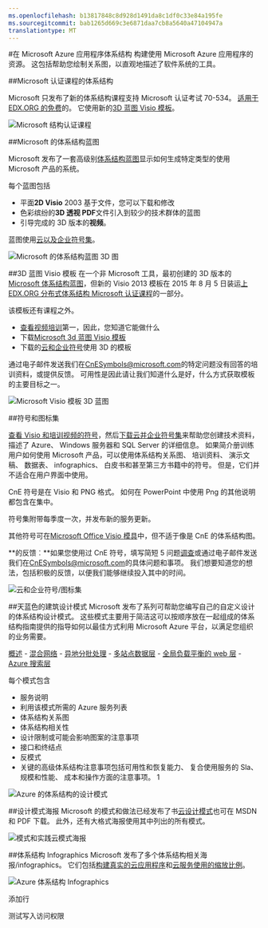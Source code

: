 ```yaml
---
ms.openlocfilehash: b13817848c8d928d1491da8c1df0c33e84a195fe
ms.sourcegitcommit: bab1265d669c3e6871daa7cb8a5640a47104947a
translationtype: MT
---
```

<properties 
    pageTitle="在 Microsoft Azure 应用程序体系结构" 
    description="介绍了通用设计模式的体系结构概述" 
    services="" 
    documentationCenter="" 
    authors="Rboucher" 
    manager="jwhit" 
    editor="mattshel"/>

<tags 
    ms.service="multiple" 
    ms.workload="na" 
    ms.tgt_pltfrm="na" 
    ms.devlang="na" 
    ms.topic="article" 
    ms.date="08/11/2015" 
    ms.author="robb"/>

#在 Microsoft Azure 应用程序体系结构
构建使用 Microsoft Azure 应用程序的资源。 这包括帮助您绘制关系图，以直观地描述了软件系统的工具。 

##Microsoft 认证课程的体系结构

Microsoft 只发布了新的体系结构课程支持 Microsoft 认证考试 70-534。 [适用于 EDX.ORG 的免费](https://www.edx.org/course/architecting-microsoft-azure-solutions-microsoft-dev205x)的。  它使用新的[3D 蓝图 Visio 模板](#3d-blueprint-visio-template)。 

![Microsoft 结构认证课程](./media/architecture-overview/EDXCourse.png)

##Microsoft 的体系结构蓝图

Microsoft 发布了一套高级别[体系结构蓝图](http://aka.ms/azblueprints)显示如何生成特定类型的使用 Microsoft 产品的系统。 

每个蓝图包括

- 平面**2D Visio** 2003 基于文件，您可以下载和修改 
- 色彩缤纷的**3D 透视 PDF**文件引入到较少的技术群体的蓝图
- 引导完成的 3D 版本的**视频**。 

蓝图使用[云以及企业符号集](#symbol-and-icon-sets)。   

![Microsoft 的体系结构蓝图 3D 图](./media/architecture-overview/BluePrintThumb.jpg)



##3D 蓝图 Visio 模板
在一个非 Microsoft 工具，最初创建的 3D 版本的[Microsoft 体系结构蓝图](http://aka.ms/azblueprints)，但新的 Visio 2013 模板在 2015 年 8 月 5 日装运[上 EDX.ORG 分布式体系结构 Microsoft 认证课程](#microsoft-architecture-certification-course)的一部分。 

该模板还有课程之外。 

- [查看视频培训](http://aka.ms/3dBlueprintTemplateVideo)第一，因此，您知道它能做什么   
- 下载[Microsoft 3d 蓝图 Visio 模板](http://aka.ms/3DBlueprintTemplate)
- 下载的[云和企业符号](#symbol-and-icon-sets)使用 3D 的模板

通过电子邮件发送我们在[CnESymbols@microsoft.com](mailto:CnESymbols@microsoft.com)的特定问题没有回答的培训资料，或提供反馈。 可用性是因此请让我们知道什么是好，什么方式获取模板的主要目标之一。

![Microsoft Visio 模板 3D 蓝图](./media/architecture-overview/3DBlueprintVisioTemplate.jpg)



##符号和图标集 

[查看 Visio 和培训视频的符号](http://aka.ms/CnESymbolsVideo)，然后[下载云并企业符号集](http://aka.ms/CnESymbols)来帮助您创建技术资料，描述了 Azure、 Windows 服务器和 SQL Server 的详细信息。 如果简介册训练用户如何使用 Microsoft 产品，可以使用体系结构关系图、 培训资料、 演示文稿、 数据表、 infographics、 白皮书和甚至第三方书籍中的符号。 但是，它们并不适合在用户界面中使用。

CnE 符号是在 Visio 和 PNG 格式。 如何在 PowerPoint 中使用 Png 的其他说明都包含在集中。 

符号集附带每季度一次，并发布新的服务更新。 

其他符号可在[Microsoft Office Visio 模具](http://www.microsoft.com/en-us/download/details.aspx?id=35772)中，但不适于像是 CnE 的体系结构图。  


**的反馈︰**如果您使用过 CnE 符号，填写简短 5 问题[调查](http://aka.ms/azuresymbolssurveyv2)或通过电子邮件发送我们在[CnESymbols@microsoft.com](mailto:CnESymbols@microsoft.com)的具体问题和事项。 我们想要知道您的想法，包括积极的反馈，以便我们能够继续投入其中的时间。 


![云和企业符号/图标集](./media/architecture-overview/CnESymbols.png)


##天蓝色的建筑设计模式
Microsoft 发布了系列可帮助您编写自己的自定义设计的体系结构设计模式。 这些模式主要用于简洁这可以按顺序放在一起组成的体系结构指南提供的指导如何以最佳方式利用 Microsoft Azure 平台，以满足您组织的业务需要。


[概述](../azure-architectures-cpif-overview/) - 
[混合网络](../azure-architectures-cpif-infrastructure-hybrid-networking/) - 
[异地分批处理](../azure-architectures-cpif-foundation-offsite-batch-processing-tier/) -
[多站点数据层](../azure-architectures-cpif-foundation-multi-site-data-tier/) -
[全局负载平衡的 web 层](../azure-architectures-cpif-foundation-global-load-balanced-web-tier/) -
[Azure 搜索层](../azure-architectures-cpif-foundation-azure-search-tier/)
 
每个模式包含
 
- 服务说明
- 利用该模式所需的 Azure 服务列表
- 体系结构关系图
- 体系结构相关性
- 设计限制或可能会影响图案的注意事项
- 接口和终结点
- 反模式
- 关键的高级体系结构注意事项包括可用性和恢复能力、 复合使用服务的 Sla、 规模和性能、 成本和操作方面的注意事项。
1

![Azure 的体系结构的设计模式](./media/architecture-overview/AzureArchPatterns.jpg)

##设计模式海报
Microsoft 的模式和做法已经发布了书[云设计模式](http://msdn.microsoft.com/library/dn568099.aspx)也可在 MSDN 和 PDF 下载。 此外，还有大格式海报使用其中列出的所有模式。 

![模式和实践云模式海报](./media/architecture-overview/PnPPatternPosterThumb.jpg)

##体系结构 Infographics
Microsoft 发布了多个体系结构相关海报/infographics。 它们包括[构建真实的云应用程序](http://azure.microsoft.com/documentation/infographics/building-real-world-cloud-apps/)和[云服务使用的缩放比例](http://azure.microsoft.com/documentation/infographics/cloud-services/)。 

![Azure 体系结构 Infographics](./media/architecture-overview/AzureArchInfographicThumb.jpg)

添加行

测试写入访问权限

